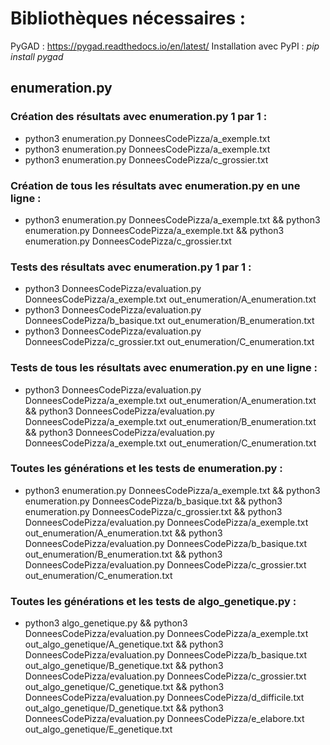 # Bibliothèques nécessaires :

PyGAD : https://pygad.readthedocs.io/en/latest/
Installation avec PyPI : *pip install pygad*

## enumeration.py

### Création des résultats avec enumeration.py 1 par 1 :
- python3 enumeration.py DonneesCodePizza/a_exemple.txt
- python3 enumeration.py DonneesCodePizza/a_exemple.txt
- python3 enumeration.py DonneesCodePizza/c_grossier.txt 

### Création de tous les résultats avec enumeration.py en une ligne :
- python3 enumeration.py DonneesCodePizza/a_exemple.txt && python3 enumeration.py DonneesCodePizza/a_exemple.txt && python3 enumeration.py DonneesCodePizza/c_grossier.txt 

### Tests des résultats avec enumeration.py 1 par 1 :
- python3 DonneesCodePizza/evaluation.py DonneesCodePizza/a_exemple.txt out_enumeration/A_enumeration.txt
- python3 DonneesCodePizza/evaluation.py DonneesCodePizza/b_basique.txt out_enumeration/B_enumeration.txt
- python3 DonneesCodePizza/evaluation.py DonneesCodePizza/c_grossier.txt out_enumeration/C_enumeration.txt

### Tests de tous les résultats avec enumeration.py en une ligne :
- python3 DonneesCodePizza/evaluation.py DonneesCodePizza/a_exemple.txt out_enumeration/A_enumeration.txt && python3 DonneesCodePizza/evaluation.py DonneesCodePizza/a_exemple.txt out_enumeration/B_enumeration.txt && python3 DonneesCodePizza/evaluation.py DonneesCodePizza/a_exemple.txt out_enumeration/C_enumeration.txt

### Toutes les générations et les tests de enumeration.py :
- python3 enumeration.py DonneesCodePizza/a_exemple.txt && python3 enumeration.py DonneesCodePizza/b_basique.txt && python3 enumeration.py DonneesCodePizza/c_grossier.txt && python3 DonneesCodePizza/evaluation.py DonneesCodePizza/a_exemple.txt out_enumeration/A_enumeration.txt && python3 DonneesCodePizza/evaluation.py DonneesCodePizza/b_basique.txt out_enumeration/B_enumeration.txt && python3 DonneesCodePizza/evaluation.py DonneesCodePizza/c_grossier.txt out_enumeration/C_enumeration.txt
  
### Toutes les générations et les tests de algo_genetique.py :
- python3 algo_genetique.py && python3 DonneesCodePizza/evaluation.py DonneesCodePizza/a_exemple.txt out_algo_genetique/A_genetique.txt && python3 DonneesCodePizza/evaluation.py DonneesCodePizza/b_basique.txt out_algo_genetique/B_genetique.txt && python3 DonneesCodePizza/evaluation.py DonneesCodePizza/c_grossier.txt out_algo_genetique/C_genetique.txt && python3 DonneesCodePizza/evaluation.py DonneesCodePizza/d_difficile.txt out_algo_genetique/D_genetique.txt && python3 DonneesCodePizza/evaluation.py DonneesCodePizza/e_elabore.txt out_algo_genetique/E_genetique.txt 